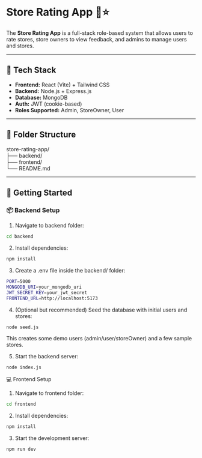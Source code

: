 # Store Rating App 🏪⭐

The **Store Rating App** is a full-stack role-based system that allows users to rate stores, store owners to view feedback, and admins to manage users and stores.

---

## 🔧 Tech Stack

- **Frontend:** React (Vite) + Tailwind CSS
- **Backend:** Node.js + Express.js
- **Database:** MongoDB
- **Auth:** JWT (cookie-based)
- **Roles Supported:** Admin, StoreOwner, User

---

## 📁 Folder Structure

store-rating-app/
<br/>
├── backend/
<br/>
├── frontend/
<br/>
└── README.md

---

## 🚀 Getting Started

### 📦 Backend Setup

1. Navigate to backend folder:

```bash
cd backend
```

2. Install dependencies:
```bash
npm install
```

3. Create a .env file inside the backend/ folder:
```bash
PORT=5000
MONGODB_URI=your_mongodb_uri
JWT_SECRET_KEY=your_jwt_secret
FRONTEND_URL=http://localhost:5173
```
4. (Optional but recommended) Seed the database with initial users and stores:
```bash
node seed.js
```
This creates some demo users (admin/user/storeOwner) and a few sample stores.

5. Start the backend server:
```bash
node index.js
```

💻 Frontend Setup

1. Navigate to frontend folder:
```bash
cd frontend
```

2. Install dependencies:
```bash
npm install
```

3. Start the development server:
```bash
npm run dev
```



